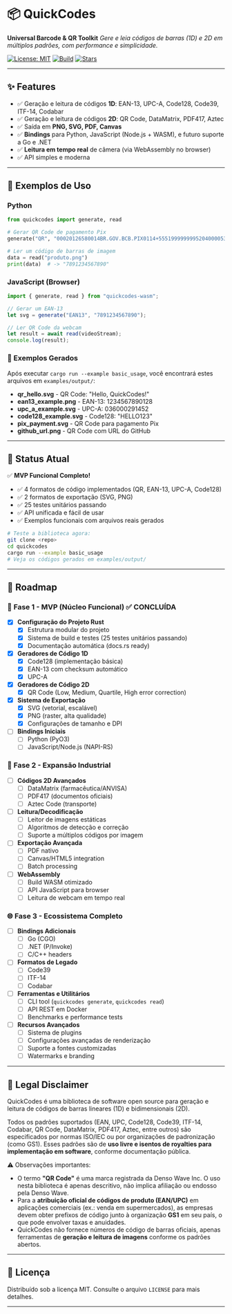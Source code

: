 # 📦 QuickCodes

**Universal Barcode & QR Toolkit**
*Gere e leia códigos de barras (1D) e 2D em múltiplos padrões, com performance e simplicidade.*

[![License: MIT](https://img.shields.io/badge/License-MIT-green.svg)](LICENSE)
[![Build](https://img.shields.io/github/actions/workflow/status/seu-usuario/quickcodes/ci.yml)]()
[![Stars](https://img.shields.io/github/stars/seu-usuario/quickcodes?style=social)]()

---

## ✨ Features

* ✅ Geração e leitura de códigos **1D**: EAN-13, UPC-A, Code128, Code39, ITF-14, Codabar
* ✅ Geração e leitura de códigos **2D**: QR Code, DataMatrix, PDF417, Aztec
* ✅ Saída em **PNG, SVG, PDF, Canvas**
* ✅ **Bindings** para Python, JavaScript (Node.js + WASM), e futuro suporte a Go e .NET
* ✅ **Leitura em tempo real** de câmera (via WebAssembly no browser)
* ✅ API simples e moderna

---

## 🚀 Exemplos de Uso

### Python

```python
from quickcodes import generate, read

# Gerar QR Code de pagamento Pix
generate("QR", "00020126580014BR.GOV.BCB.PIX0114+5551999999995204000053039865405100.005802BR5920Padaria Exemplo6009SAO PAULO62070503***6304ABCD", output="pix.svg")

# Ler um código de barras de imagem
data = read("produto.png")
print(data)  # -> "7891234567890"
```

### JavaScript (Browser)

```javascript
import { generate, read } from "quickcodes-wasm";

// Gerar um EAN-13
let svg = generate("EAN13", "7891234567890");

// Ler QR Code da webcam
let result = await read(videoStream);
console.log(result);
```

### 📸 Exemplos Gerados

Após executar `cargo run --example basic_usage`, você encontrará estes arquivos em `examples/output/`:

- **qr_hello.svg** - QR Code: "Hello, QuickCodes!"
- **ean13_example.png** - EAN-13: 1234567890128
- **upc_a_example.svg** - UPC-A: 036000291452  
- **code128_example.svg** - Code128: "HELLO123"
- **pix_payment.svg** - QR Code para pagamento Pix
- **github_url.png** - QR Code com URL do GitHub

---

## 🎯 Status Atual

✅ **MVP Funcional Completo!**

- ✅ 4 formatos de código implementados (QR, EAN-13, UPC-A, Code128)
- ✅ 2 formatos de exportação (SVG, PNG)
- ✅ 25 testes unitários passando
- ✅ API unificada e fácil de usar
- ✅ Exemplos funcionais com arquivos reais gerados

```bash
# Teste a biblioteca agora:
git clone <repo>
cd quickcodes
cargo run --example basic_usage
# Veja os códigos gerados em examples/output/
```

---

## 📌 Roadmap

### 🚀 **Fase 1 - MVP (Núcleo Funcional)** ✅ CONCLUÍDA
* [x] **Configuração do Projeto Rust**
  * [x] Estrutura modular do projeto
  * [x] Sistema de build e testes (25 testes unitários passando)
  * [x] Documentação automática (docs.rs ready)
* [x] **Geradores de Código 1D**
  * [x] Code128 (implementação básica)
  * [x] EAN-13 com checksum automático
  * [x] UPC-A
* [x] **Geradores de Código 2D**
  * [x] QR Code (Low, Medium, Quartile, High error correction)
* [x] **Sistema de Exportação**
  * [x] SVG (vetorial, escalável)
  * [x] PNG (raster, alta qualidade)
  * [x] Configurações de tamanho e DPI
* [ ] **Bindings Iniciais**
  * [ ] Python (PyO3)
  * [ ] JavaScript/Node.js (NAPI-RS)

### 🔧 **Fase 2 - Expansão Industrial**
* [ ] **Códigos 2D Avançados**
  * [ ] DataMatrix (farmacêutica/ANVISA)
  * [ ] PDF417 (documentos oficiais)
  * [ ] Aztec Code (transporte)
* [ ] **Leitura/Decodificação**
  * [ ] Leitor de imagens estáticas
  * [ ] Algoritmos de detecção e correção
  * [ ] Suporte a múltiplos códigos por imagem
* [ ] **Exportação Avançada**
  * [ ] PDF nativo
  * [ ] Canvas/HTML5 integration
  * [ ] Batch processing
* [ ] **WebAssembly**
  * [ ] Build WASM otimizado
  * [ ] API JavaScript para browser
  * [ ] Leitura de webcam em tempo real

### 🌐 **Fase 3 - Ecossistema Completo**
* [ ] **Bindings Adicionais**
  * [ ] Go (CGO)
  * [ ] .NET (P/Invoke)
  * [ ] C/C++ headers
* [ ] **Formatos de Legado**
  * [ ] Code39
  * [ ] ITF-14
  * [ ] Codabar
* [ ] **Ferramentas e Utilitários**
  * [ ] CLI tool (`quickcodes generate`, `quickcodes read`)
  * [ ] API REST em Docker
  * [ ] Benchmarks e performance tests
* [ ] **Recursos Avançados**
  * [ ] Sistema de plugins
  * [ ] Configurações avançadas de renderização
  * [ ] Suporte a fontes customizadas
  * [ ] Watermarks e branding

---

## 📜 Legal Disclaimer

QuickCodes é uma biblioteca de software open source para geração e leitura de códigos de barras lineares (1D) e bidimensionais (2D).

Todos os padrões suportados (EAN, UPC, Code128, Code39, ITF-14, Codabar, QR Code, DataMatrix, PDF417, Aztec, entre outros) são especificados por normas ISO/IEC ou por organizações de padronização (como GS1). Esses padrões são de **uso livre e isentos de royalties para implementação em software**, conforme documentação pública.

⚠️ Observações importantes:

* O termo **"QR Code"** é uma marca registrada da Denso Wave Inc. O uso nesta biblioteca é apenas descritivo, não implica afiliação ou endosso pela Denso Wave.
* Para a **atribuição oficial de códigos de produto (EAN/UPC)** em aplicações comerciais (ex.: venda em supermercados), as empresas devem obter prefixos de código junto à organização **GS1** em seu país, o que pode envolver taxas e anuidades.
* QuickCodes não fornece números de código de barras oficiais, apenas ferramentas de **geração e leitura de imagens** conforme os padrões abertos.

---

## 📄 Licença

Distribuído sob a licença MIT. Consulte o arquivo `LICENSE` para mais detalhes.

---

